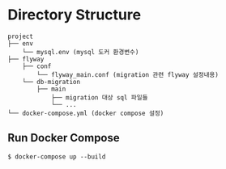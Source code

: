 # Directory Structure
``` 
project
├── env
    └── mysql.env (mysql 도커 환경변수)
├── flyway 
    ├── conf
    	└── flyway_main.conf (migration 관련 flyway 설정내용)
    └── db-migration
    	├── main
            ├── migration 대상 sql 파일들
            └── ...
└── docker-compose.yml (docker compose 설정)
```

## Run Docker Compose
```
$ docker-compose up --build
```

